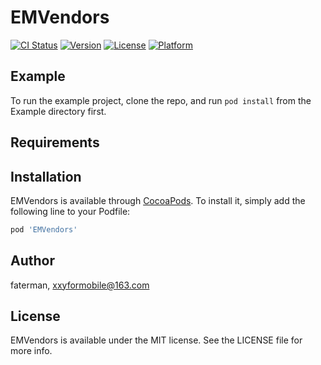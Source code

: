 # EMVendors

[![CI Status](http://img.shields.io/travis/xxyformobile@163.com/EMVendors.svg?style=flat)](https://travis-ci.org/xxyformobile@163.com/EMVendors)
[![Version](https://img.shields.io/cocoapods/v/EMVendors.svg?style=flat)](http://cocoapods.org/pods/EMVendors)
[![License](https://img.shields.io/cocoapods/l/EMVendors.svg?style=flat)](http://cocoapods.org/pods/EMVendors)
[![Platform](https://img.shields.io/cocoapods/p/EMVendors.svg?style=flat)](http://cocoapods.org/pods/EMVendors)

## Example

To run the example project, clone the repo, and run `pod install` from the Example directory first.

## Requirements

## Installation

EMVendors is available through [CocoaPods](http://cocoapods.org). To install
it, simply add the following line to your Podfile:

```ruby
pod 'EMVendors'
```

## Author

faterman, xxyformobile@163.com

## License

EMVendors is available under the MIT license. See the LICENSE file for more info.
